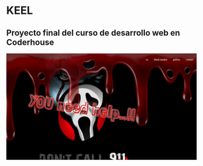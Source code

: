 # KEEL

## Proyecto final del curso de desarrollo web en Coderhouse

![captura del index](/images/readme/capturaDelIndex.jpg)